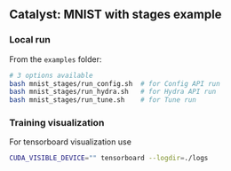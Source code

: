 ## Catalyst: MNIST with stages example

### Local run

From the `examples` folder:

```bash
# 3 options available
bash mnist_stages/run_config.sh  # for Config API run
bash mnist_stages/run_hydra.sh   # for Hydra API run
bash mnist_stages/run_tune.sh    # for Tune run 
```


### Training visualization

For tensorboard visualization use 

```bash
CUDA_VISIBLE_DEVICE="" tensorboard --logdir=./logs
```
